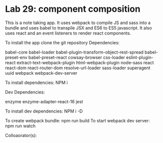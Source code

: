 # Lab 29: component composition

This is a note taking app. It uses webpack to compile JS and sass into a bundle and uses babel to transpile JSX and ES6 to ES5 javascript. It also uses react and an event listeners to render react components.

To install the app clone the git repository
Dependencies:

  babel-core
  babel-loader
  babel-plugin-transform-object-rest-spread
  babel-preset-env
  babel-preset-react
  cowsay-browser
  css-loader
  eslint-plugin-react
  extract-text-webpack-plugin
  html-webpack-plugin
  node-sass
  react
  react-dom
  react-router-dom
  resolve-url-loader
  sass-loader
  superagent
  uuid
  webpack
  webpack-dev-server

To install dependencies: NPM i

Dev Dependencies:

  enzyme
  enzyme-adapter-react-16
  jest

To install dev  dependencies: NPM i -D

To create webpack bundle: npm run build
To start webpack dev server: npm run watch

Colloaorator(s):
